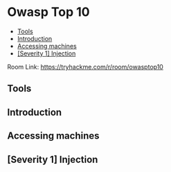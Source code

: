 # Owasp Top 10

- [Tools](#tools)
- [Introduction](#introduction)
- [Accessing machines](#accessing-machines)
- [[Severity 1] Injection ](#severity-1-injection)

Room Link: https://tryhackme.com/r/room/owasptop10

## Tools
## Introduction
## Accessing machines
## [Severity 1] Injection 


